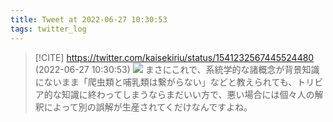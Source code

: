 ```yaml
---
title: Tweet at 2022-06-27 10:30:53
tags: twitter_log
---
```


> [!CITE] https://twitter.com/kaisekiriu/status/1541232567445524480 (2022-06-27 10:30:53)
> ![](https://twitter.com/kaisekiriu/status/1541232567445524480)
> まさにこれで、系統学的な諸概念が背景知識にないまま「爬虫類と哺乳類は繋がらない」などと教えられても、トリビア的な知識に終わってしまうならまだいい方で、悪い場合には個々人の解釈によって別の誤解が生産されてくだけなんですよね。
